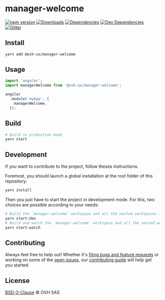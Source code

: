 # manager-welcome

[![npm version](https://badgen.net/npm/v/@ovh-ux/manager-welcome)](https://www.npmjs.com/package/@ovh-ux/manager-welcome) [![Downloads](https://badgen.net/npm/dt/@ovh-ux/manager-welcome)](https://npmjs.com/package/@ovh-ux/manager-welcome) [![Dependencies](https://badgen.net/david/dep/ovh-ux/manager/packages/manager/modules/welcome)](https://npmjs.com/package/@ovh-ux/manager-welcome?activeTab=dependencies) [![Dev Dependencies](https://badgen.net/david/dev/ovh-ux/manager/packages/manager/modules/welcome)](https://npmjs.com/package/@ovh-ux/manager-welcome?activeTab=dependencies) [![Gitter](https://badgen.net/badge/gitter/ovh-ux/blue?icon=gitter)](https://gitter.im/ovh/ux)

## Install

```sh
yarn add @ovh-ux/manager-welcome
```

## Usage

```js
import 'angular';
import managerWelcome from '@ovh-ux/manager-welcome';

angular
  .module('myApp', [
    managerWelcome,
  ]);
```

## Build

```sh
# Build in production mode
yarn start
```

## Development

If you want to contribute to the project, follow theses instructions:

Foremost, you should launch a global installation at the root folder of this repository:

```sh
yarn install
```

Then you just have to start the project in development mode. For this, two choices are possible according to your needs:

```sh
# Build the `manager-welcome` workspace and all the nested workspaces in development mode and watch only `manager-welcome` workspace
yarn start:dev
# Build and watch the `manager-welcome` workspace and all the nested workspaces in development mode
yarn start:watch
```

## Contributing

Always feel free to help out! Whether it's [filing bugs and feature requests](https://github.com/ovh-ux/manager/issues/new) or working on some of the [open issues](https://github.com/ovh-ux/manager/issues), our [contributing guide](CONTRIBUTING.md) will help get you started.

## License

[BSD-3-Clause](LICENSE) © OVH SAS
